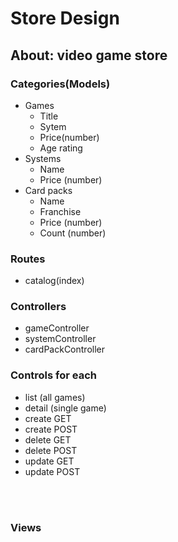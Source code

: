 # Store Design
## About: video game store <br>
### **Categories(Models)**
- Games
    - Title
    - Sytem
    - Price(number)
    - Age rating
- Systems
    - Name
    - Price (number)
- Card packs
    - Name 
    - Franchise
    - Price (number)
    - Count (number)
### **Routes**
- catalog(index)
### **Controllers**
- gameController
- systemController
- cardPackController

### **Controls for each**
- list (all games) 
- detail (single game)
- create GET
- create POST
- delete GET
- delete POST
- update GET
- update POST


<br><br>
### **Views** 